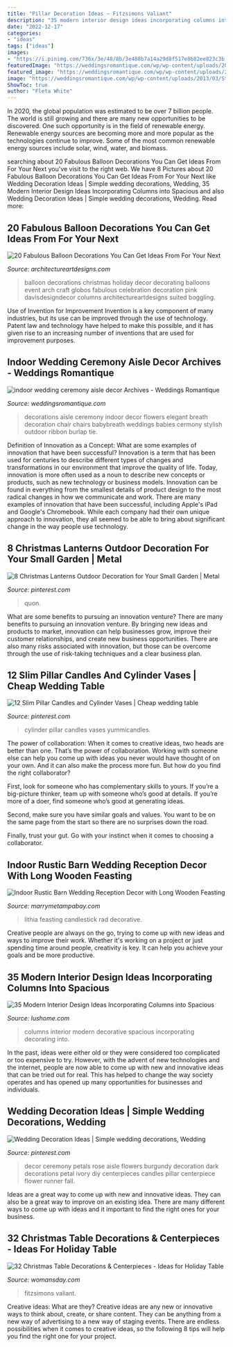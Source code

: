 ```yaml
---
title: "Pillar Decoration Ideas ~ Fitzsimons Valiant"
description: "35 modern interior design ideas incorporating columns into spacious"
date: "2022-12-17"
categories:
- "ideas"
tags: ["ideas"]
images:
- "https://i.pinimg.com/736x/3e/48/8b/3e488b7a14a29d8f517e8b82ee823c3b.jpg"
featuredImage: "https://weddingsromantique.com/wp/wp-content/uploads/2013/03/Stylish-Cermony-aisle-decorations-with-elegant-babybreath-flowers1.jpg"
featured_image: "https://weddingsromantique.com/wp/wp-content/uploads/2013/03/Stylish-Cermony-aisle-decorations-with-elegant-babybreath-flowers1.jpg"
image: "https://weddingsromantique.com/wp/wp-content/uploads/2013/03/Stylish-Cermony-aisle-decorations-with-elegant-babybreath-flowers1.jpg"
ShowToc: true
author: "Fleta White"
---
```



In 2020, the global population was estimated to be over 7 billion people. The world is still growing and there are many new opportunities to be discovered. One such opportunity is in the field of renewable energy. Renewable energy sources are becoming more and more popular as the technologies continue to improve. Some of the most common renewable energy sources include solar, wind, water, and biomass.

	

		
searching about 20 Fabulous Balloon Decorations You Can Get Ideas From For Your Next you've visit to the right web. We have 8 Pictures about 20 Fabulous Balloon Decorations You Can Get Ideas From For Your Next like Wedding Decoration Ideas | Simple wedding decorations, Wedding, 35 Modern Interior Design Ideas Incorporating Columns into Spacious and also Wedding Decoration Ideas | Simple wedding decorations, Wedding. Read more:
		
    
## 20 Fabulous Balloon Decorations You Can Get Ideas From For Your Next

<img loading=lazy src="https://www.architectureartdesigns.com/wp-content/uploads/2014/12/20-Fabulous-Balloon-Decorations-You-Can-Get-Ideas-From-For-Your-Next-Celebration-20-630x834.jpg" onerror="this.onerror=null;this.src='https://tse3.mm.bing.net/th?id=OIP.RF7UQ_-hWFo4d0zGiWVRNwHaJz&amp;pid=15.1';" alt="20 Fabulous Balloon Decorations You Can Get Ideas From For Your Next">

_Source: architectureartdesigns.com_

>balloon decorations christmas holiday decor decorating balloons event arch craft globos fabulous celebration decoration pink davisdesigndecor columns architectureartdesigns suited boggling. 

	

Use of Invention for Improvement
Invention is a key component of many industries, but its use can be improved through the use of technology. Patent law and technology have helped to make this possible, and it has given rise to an increasing number of inventions that are used for improvement purposes.

    
## Indoor Wedding Ceremony Aisle Decor Archives - Weddings Romantique

<img loading=lazy src="https://weddingsromantique.com/wp/wp-content/uploads/2013/03/Stylish-Cermony-aisle-decorations-with-elegant-babybreath-flowers1.jpg" onerror="this.onerror=null;this.src='https://tse3.mm.bing.net/th?id=OIP.IWEVBK6cLV-Csx2W5q964gHaKG&amp;pid=15.1';" alt="indoor wedding ceremony aisle decor Archives - Weddings Romantique">

_Source: weddingsromantique.com_

>decorations aisle ceremony indoor decor flowers elegant breath decoration chair chairs babybreath weddings babies cermony stylish outdoor ribbon burlap tie. 

	

Definition of Innovation as a Concept: What are some examples of innovation that have been successful?
Innovation is a term that has been used for centuries to describe different types of changes and transformations in our environment that improve the quality of life. Today, innovation is more often used as a noun to describe new concepts or products, such as new technology or business models. Innovation can be found in everything from the smallest details of product design to the most radical changes in how we communicate and work.
There are many examples of innovation that have been successful, including Apple's iPad and Google's Chromebook. While each company had their own unique approach to innovation, they all seemed to be able to bring about significant change in the way people use technology.

    
## 8 Christmas Lanterns Outdoor Decoration For Your Small Garden | Metal

<img loading=lazy src="https://i.pinimg.com/736x/3f/db/3e/3fdb3e6dd7ca8a3770a5450e40595dbe.jpg" onerror="this.onerror=null;this.src='https://tse2.mm.bing.net/th?id=OIP.Cjqg0t_J7AOKMtAiVzzXOQHaHa&amp;pid=15.1';" alt="8 Christmas Lanterns Outdoor Decoration for Your Small Garden | Metal">

_Source: pinterest.com_

>quon. 

	

What are some benefits to pursuing an innovation venture?
There are many benefits to pursuing an innovation venture. By bringing new ideas and products to market, innovation can help businesses grow, improve their customer relationships, and create new business opportunities. There are also many risks associated with innovation, but those can be overcome through the use of risk-taking techniques and a clear business plan.

    
## 12 Slim Pillar Candles And Cylinder Vases | Cheap Wedding Table

<img loading=lazy src="https://i.pinimg.com/736x/3e/48/8b/3e488b7a14a29d8f517e8b82ee823c3b.jpg" onerror="this.onerror=null;this.src='https://tse2.mm.bing.net/th?id=OIP.BftPkeajllX_9j1UevDABwAAAA&amp;pid=15.1';" alt="12 Slim Pillar Candles and Cylinder Vases | Cheap wedding table">

_Source: pinterest.com_

>cylinder pillar candles vases yummicandles. 

	

The power of collaboration:
When it comes to creative ideas, two heads are better than one. That’s the power of collaboration.
Working with someone else can help you come up with ideas you never would have thought of on your own. And it can also make the process more fun. But how do you find the right collaborator?

First, look for someone who has complementary skills to yours. If you’re a big-picture thinker, team up with someone who’s good at details. If you’re more of a doer, find someone who’s good at generating ideas.

Second, make sure you have similar goals and values. You want to be on the same page from the start so there are no surprises down the road.

Finally, trust your gut. Go with your instinct when it comes to choosing a collaborator.

    
## Indoor Rustic Barn Wedding Reception Decor With Long Wooden Feasting

<img loading=lazy src="https://marrymetampabay.com/wp-content/uploads/2018/07/22-2.jpg" onerror="this.onerror=null;this.src='https://tse2.mm.bing.net/th?id=OIP.aIrzrozgzAhwHoHwRluQzAHaLH&amp;pid=15.1';" alt="Indoor Rustic Barn Wedding Reception Decor with Long Wooden Feasting">

_Source: marrymetampabay.com_

>lithia feasting candlestick rad decorative. 

	

Creative people are always on the go, trying to come up with new ideas and ways to improve their work. Whether it's working on a project or just spending time around people, creativity is key. It can help you achieve your goals and be more productive.

    
## 35 Modern Interior Design Ideas Incorporating Columns Into Spacious

<img loading=lazy src="http://www.lushome.com/wp-content/uploads/2013/10/modern-interior-design-decorating-with-columns-19.jpg" onerror="this.onerror=null;this.src='https://tse2.mm.bing.net/th?id=OIP.TZPSLOAZ-zUOMhuIBwCOTgHaI8&amp;pid=15.1';" alt="35 Modern Interior Design Ideas Incorporating Columns into Spacious">

_Source: lushome.com_

>columns interior modern decorative spacious incorporating decorating into. 

	

In the past, ideas were either old or they were considered too complicated or too expensive to try. However, with the advent of new technologies and the internet, people are now able to come up with new and innovative ideas that can be tried out for real. This has helped to change the way society operates and has opened up many opportunities for businesses and individuals.

    
## Wedding Decoration Ideas | Simple Wedding Decorations, Wedding

<img loading=lazy src="https://i.pinimg.com/originals/cf/b6/cc/cfb6cc102d337f02c94e316bd219b7ea.jpg" onerror="this.onerror=null;this.src='https://tse2.mm.bing.net/th?id=OIP.YzVCNhkSP1sdYiZlad2M6AHaLH&amp;pid=15.1';" alt="Wedding Decoration Ideas | Simple wedding decorations, Wedding">

_Source: pinterest.com_

>decor ceremony petals rose aisle flowers burgundy decoration dark decorations petal ivory diy centerpieces candles pillar centerpiece flower runner fall. 

	

Ideas are a great way to come up with new and innovative ideas. They can also be a great way to improve on an existing idea. There are many different ways to come up with ideas and it important to find the right ones for your business.

    
## 32 Christmas Table Decorations &amp; Centerpieces - Ideas For Holiday Table

<img loading=lazy src="https://hips.hearstapps.com/wdy.h-cdn.co/assets/17/34/1503426411-a-joyful-help.jpg?crop=1.0xw:1xh;center,top&amp;resize=768:*" onerror="this.onerror=null;this.src='https://tse3.mm.bing.net/th?id=OIP.gVpP9jXGu6dw6S28x5DA4gHaLH&amp;pid=15.1';" alt="32 Christmas Table Decorations &amp; Centerpieces - Ideas for Holiday Table">

_Source: womansday.com_

>fitzsimons valiant. 

	

Creative ideas: What are they?
Creative ideas are any new or innovative ways to think about, create, or share content. They can be anything from a new way of advertising to a new way of staging events. There are endless possibilities when it comes to creative ideas, so the following 8 tips will help you find the right one for your project.

